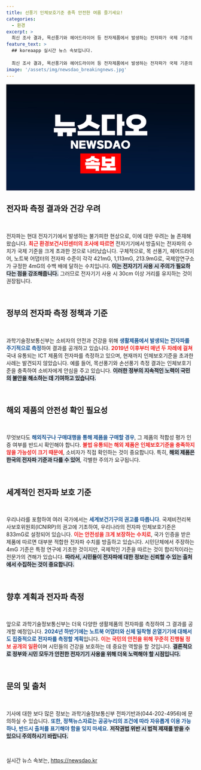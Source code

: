 ```yaml
---
title: 선풍기 인체보호기준 충족 안전한 여름 즐기세요!
categories:
  - 환경
excerpt: >
  최신 조사 결과, 목선풍기와 헤어드라이어 등 전자제품에서 발생하는 전자파가 국제 기준의 수백 배에 달하는 것으로 나타났다. 나와 가족의 안전을 위해 전자기기 사용 시 거리 확보가 필수!
feature_text: >
  ## koreaapp 실시간 뉴스 속보입니다.

  최신 조사 결과, 목선풍기와 헤어드라이어 등 전자제품에서 발생하는 전자파가 국제 기준의 수백 배에 달하는 것으로 나타났다. 나와 가족의 안전을 위해 전자기기 사용 시 거리 확보가 필수!
image: '/assets/img/newsdao_breakingnews.jpg'
---
```


<p><img src="/assets/img/newsdao_breakingnews.jpg" alt="koreaapp 속보" /></p>

<h2 data-ke-size="size26">전자파 측정 결과와 건강 우려</h2>

<p data-ke-size="size16">&nbsp;</p>

<p>전자파는 현대 전자기기에서 발생하는 불가피한 현상으로, 이에 대한 우려는 늘 존재해왔습니다. <b><span style="color: #ee2323;">최근 환경보건시민센터의 조사에 따르면</span></b> 전자기기에서 방출되는 전자파의 수치가 국제 기준을 크게 초과한 것으로 나타났습니다. 구체적으로, 목 선풍기, 헤어드라이어, 노트북 어댑터의 전자파 수준이 각각 421mG, 1,113mG, 213.9mG로, 국제암연구소가 규정한 4mG의 수백 배에 달하는 수치입니다. <b><span style="background-color: #21538527;">이는 전자기기 사용 시 주의가 필요하다는 점을 강조해줍니다.</span></b> 그러므로 전자기기 사용 시 30cm 이상 거리를 유지하는 것이 권장됩니다. </p>

<p data-ke-size="size16">&nbsp;</p>

<h2 data-ke-size="size26">정부의 전자파 측정 정책과 기준</h2>

<p data-ke-size="size16">&nbsp;</p>

<p>과학기술정보통신부는 소비자의 안전과 건강을 위해 <b><span style="color: #1a5490;">생활제품에서 발생되는 전자파를 주기적으로 측정</span></b>하여 결과를 공개하고 있습니다. <b><span style="color: #ee2323;">2019년 이후부터 매년 두 차례에 걸쳐</span></b> 국내 유통되는 ICT 제품의 전자파를 측정하고 있으며, 현재까지 인체보호기준을 초과한 사례는 발견되지 않았습니다. 예를 들어, 목선풍기와 손선풍기 측정 결과는 인체보호기준을 충족하여 소비자에게 안심을 주고 있습니다. <b><span style="background-color: #21538527;">이러한 정부의 지속적인 노력이 국민의 불안을 해소하는 데 기여하고 있습니다.</span></b></p>

<p data-ke-size="size16">&nbsp;</p>

<h2 data-ke-size="size26">해외 제품의 안전성 확인 필요성</h2>

<p data-ke-size="size16">&nbsp;</p>

<p>무엇보다도 <b><span style="color: #1a5490;">해외직구나 구매대행을 통해 제품을 구매할 경우</span></b>, 그 제품의 적합성 평가 인증 여부를 반드시 확인해야 합니다. <b><span style="color: #ee2323;">불법 유통되는 해외 제품은 인체보호기준을 충족하지 않을 가능성이 크기 때문에</span></b>, 소비자가 직접 확인하는 것이 중요합니다. 특히, <b><span style="background-color: #21538527;">해외 제품은 한국의 전자파 기준과 다를 수 있어</span></b>, 각별한 주의가 요구됩니다. </p>

<p data-ke-size="size16">&nbsp;</p>

<h2 data-ke-size="size26">세계적인 전자파 보호 기준</h2>

<p data-ke-size="size16">&nbsp;</p>

<p>우리나라를 포함하여 여러 국가에서는 <b><span style="color: #1a5490;">세계보건기구의 권고를 따릅니다</span></b>. 국제비전리복사보호위원회(ICNIRP)의 권고에 기초하여, 우리나라의 전자파 인체보호기준은 833mG로 설정되어 있습니다. <b><span style="color: #ee2323;">이는 안전성을 크게 보장하는 수치로</span></b>, 국가 인증을 받은 제품에 따르면 대부분 적합한 전자파 수치를 방출하고 있습니다. 시민단체에서 주장하는 4mG 기준은 특정 연구에 기초한 것이지만, 국제적인 기준을 따르는 것이 합리적이라는 전문가의 견해가 있습니다. <b><span style="background-color: #21538527;">따라서, 시민들이 전자파에 대한 정보는 신뢰할 수 있는 출처에서 수집하는 것이 중요합니다.</span></b></p>

<p data-ke-size="size16">&nbsp;</p>

<h2 data-ke-size="size26">향후 계획과 전자파 측정</h2>

<p data-ke-size="size16">&nbsp;</p>

<p>앞으로 과학기술정보통신부는 더욱 다양한 생활제품의 전자파를 측정하여 그 결과를 공개할 예정입니다. <b><span style="color: #1a5490;">2024년 하반기에는 노트북 어댑터와 신체 밀착형 온열기기에 대해서도 집중적으로 전자파를 측정할 계획</span></b>입니다. <b><span style="color: #ee2323;">이는 국민의 안전을 위해 꾸준히 진행될 정보 공개의 일환</span></b>이며 시민들의 건강을 보호하는 데 중요한 역할을 할 것입니다. <b><span style="background-color: #21538527;">결론적으로 정부와 시민 모두가 안전한 전자기기 사용을 위해 더욱 노력해야 할 시점입니다.</span></b></p>

<p data-ke-size="size16">&nbsp;</p>

<h2 data-ke-size="size26">문의 및 출처</h2>

<p data-ke-size="size16">&nbsp;</p>

<p>기사에 대한 보다 많은 정보는 과학기술정보통신부 전파기반과(044-202-4956)에 문의하실 수 있습니다. <b><span style="color: #1a5490;">또한, 정책뉴스자료는 공공누리의 조건에 따라 자유롭게 이용 가능하나, 반드시 출처를 표기해야 함을 잊지 마세요.</span></b> <b><span style="background-color: #21538527;">저작권법 위반 시 법적 제재를 받을 수 있으니 주의하시기 바랍니다.</span></b> </p>

<p data-ke-size="size16">&nbsp;</p>
실시간 뉴스 속보는, <a href="https://newsdao.kr" rel="dofollow">https://newsdao.kr</a>


